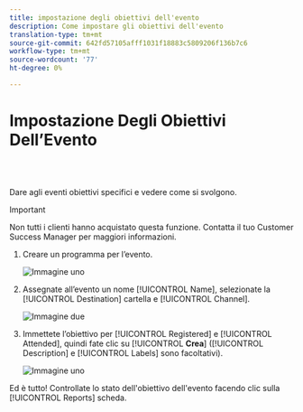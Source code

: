 ```yaml
---
title: impostazione degli obiettivi dell'evento
description: Come impostare gli obiettivi dell'evento
translation-type: tm+mt
source-git-commit: 642fd57105afff1031f18883c5809206f136b7c6
workflow-type: tm+mt
source-wordcount: '77'
ht-degree: 0%

---
```



# Impostazione Degli Obiettivi Dell’Evento

<br> 

Dare agli eventi obiettivi specifici e vedere come si svolgono.

>[!IMPORTANT]
>Non tutti i clienti hanno acquistato questa funzione. Contatta il tuo Customer Success Manager per maggiori informazioni.

1. Creare un programma per l’evento.

   ![Immagine uno](/help/sky/assets/event-programs/setting-event-goals/setting-event-goals-1.png)

1. Assegnate all’evento un nome [!UICONTROL Name], selezionate la [!UICONTROL Destination] cartella e [!UICONTROL Channel].

   ![Immagine due](/help/sky/assets/event-programs/setting-event-goals/setting-event-goals-2.png)

1. Immettete l’obiettivo per [!UICONTROL Registered] e [!UICONTROL Attended], quindi fate clic su [!UICONTROL **Crea**] ([!UICONTROL Description] e [!UICONTROL Labels] sono facoltativi).

   ![Immagine uno](/help/sky/assets/event-programs/setting-event-goals/setting-event-goals-3.png)

Ed è tutto! Controllate lo stato dell&#39;obiettivo dell&#39;evento facendo clic sulla [!UICONTROL Reports] scheda.

